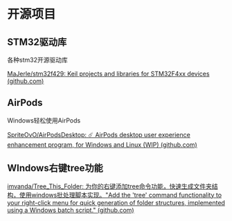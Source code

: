 # 开源项目



## STM32驱动库

各种stm32开源驱动库

[MaJerle/stm32f429: Keil projects and libraries for STM32F4xx devices (github.com)](https://github.com/MaJerle/stm32f429)

## AirPods

Windows轻松使用AirPods

[SpriteOvO/AirPodsDesktop: ☄️ AirPods desktop user experience enhancement program, for Windows and Linux (WIP) (github.com)](https://github.com/SpriteOvO/AirPodsDesktop)



## WIndows右键tree功能

[imvanda/Tree_This_Folder: 为你的右键添加tree命令功能，快速生成文件夹结构，使用windows批处理脚本实现。"Add the 'tree' command functionality to your right-click menu for quick generation of folder structures, implemented using a Windows batch script." (github.com)](https://github.com/imvanda/Tree_This_Folder?tab=readme-ov-file)